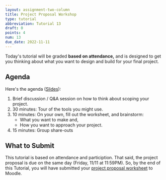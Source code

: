 ```yaml
---
layout: assignment-two-column
title: Project Proposal Workshop
type: tutorial
abbreviation: Tutorial 13
draft: 0
points: 4
num: 13
due_date: 2022-11-11
---
```


Today's tutorial will be graded **based on attendance,** and is designed to get you thinking about what you want to design and build for your final project. 

## Agenda
Here's the agenda (<a href="https://docs.google.com/presentation/d/1_FMIqwmtngLuFUTBohK7Jb_v2xCIXqGCJJMeajnf-VY/edit?usp=sharing" target="_blank">Slides</a>):

1. Brief discussion / Q&A session on how to think about scoping your project.
2. 30 minutes: Tour of the tools you might use.
3. 10 minutes: On your own, fill out the worksheet, and brainstorm:
    * What you want to make and,
    * How you want to approach your project.
4. 15 minutes: Group share-outs

## What to Submit
This tutorial is based on attendance and particiption. That said, the project proposal is due on the same day (Friday, 11/11 at 11:59PM). So, by the end of this Tutorial, you will have submitted your [project proposal worksheet](p2a) to Moodle.